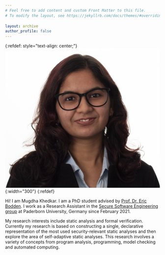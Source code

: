 ```yaml
---
# Feel free to add content and custom Front Matter to this file.
# To modify the layout, see https://jekyllrb.com/docs/themes/#overriding-theme-defaults

layout: archive
author_profile: false
---
```

{:refdef: style="text-align: center;"}
![](Mugdhaphoto.jpg){:width="300"}
{:refdef}

Hi! I am Mugdha Khedkar. I am a PhD student advised by [Prof. Dr. Eric Bodden](https://www.bodden.de/). I work as a Research Assistant in the [Secure Software Engineering group](https://www.hni.uni-paderborn.de/sse/) at Paderborn University, Germany since February 2021.

My research interests include static analysis and formal verification. Currently my research is based on constructing a single, declarative representation of the most used security-relevant static analyses and then explore the area of self-adaptive static analyses. This research involves a variety of concepts from program analysis, programming, model checking and automated computing. 
